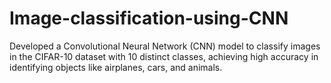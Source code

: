 # Image-classification-using-CNN
Developed a Convolutional Neural Network (CNN) model to classify images in the CIFAR-10 dataset with 10 distinct classes, achieving high accuracy in identifying objects like airplanes, cars, and animals.
